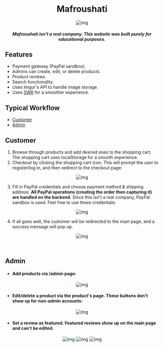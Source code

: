<div align="center">
    <h1>Mafroushati</h1>
    <img alt="img" src="https://i.imgur.com/hLIeIjz.png" />
    <h5>Mafroushati isn't a real company. This website was built purely for educational purposes.</h5>
</div>

## Features

- Payment gateway (PayPal sandbox).
- Admins can create, edit, or delete products.
- Product reviews.
- Search functionality.
- Uses Imgur's API to handle image storage.
- Uses [SWR](https://swr.vercel.app/) for a smoother experience.

## Typical Workflow

- [Customer](#customer)
- [Admin](#admin)

## Customer

1. Browse through products and add desired ones to the shopping cart. The shopping cart uses localStorage for a smooth experience.
2. Checkout by clicking the shopping cart icon. This will prompt the user to register/log in, and then redirect to the checkout page:
<div align="center">
    <img alt="img" src="https://i.imgur.com/eHbaS5P.png" />
</div>

3. Fill in PayPal credentials and choose payment method & shipping address. **All PayPal operations (creating the order then capturing it) are handled on the backend**. Since this isn't a real company, PayPal sandbox is used. Feel free to use these credentials:
<div align="center">
    <img alt="img" src="https://i.imgur.com/R9RgNqW.png" />
</div>

4. If all goes well, the customer will be redirected to the main page, and a success message will pop up.
<div align="center">
    <img alt="img" src="https://i.imgur.com/Pa0qQoT.png" />
</div>

&nbsp;

## Admin

- #### Add products via /admin page:

<div align="center">
    <img alt="img" src="https://i.imgur.com/JI9WYbT.png" />
</div>

- #### Edit/delete a product via the product's page. These buttons don't show up for non-admin accounts:

<div align="center">
    <img alt="img" src="https://i.imgur.com/s87Xjvc.png" />
</div>

- #### Set a review as featured. Featured reviews show up on the main page and can't be edited.
<div align="center">
    <img alt="img" src="https://i.imgur.com/qgCe4HO.png" />
    <img alt="img" src="https://i.imgur.com/iuuB6Rw.png" />
    <img alt="img" src="https://i.imgur.com/0Q8lTnP.png" />
</div>
